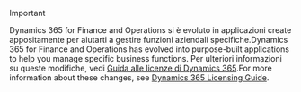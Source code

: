 > [!IMPORTANT]
> <span data-ttu-id="88029-101">Dynamics 365 for Finance and Operations si è evoluto in applicazioni create appositamente per aiutarti a gestire funzioni aziendali specifiche.</span><span class="sxs-lookup"><span data-stu-id="88029-101">Dynamics 365 for Finance and Operations has evolved into purpose-built applications to help you manage specific business functions.</span></span> <span data-ttu-id="88029-102">Per ulteriori informazioni su queste modifiche, vedi [Guida alle licenze di Dynamics 365](https://mbs.microsoft.com/Files/public/365/Dynamics365LicensingGuide.pdf).</span><span class="sxs-lookup"><span data-stu-id="88029-102">For more information about these changes, see [Dynamics 365 Licensing Guide](https://mbs.microsoft.com/Files/public/365/Dynamics365LicensingGuide.pdf).</span></span>
 
